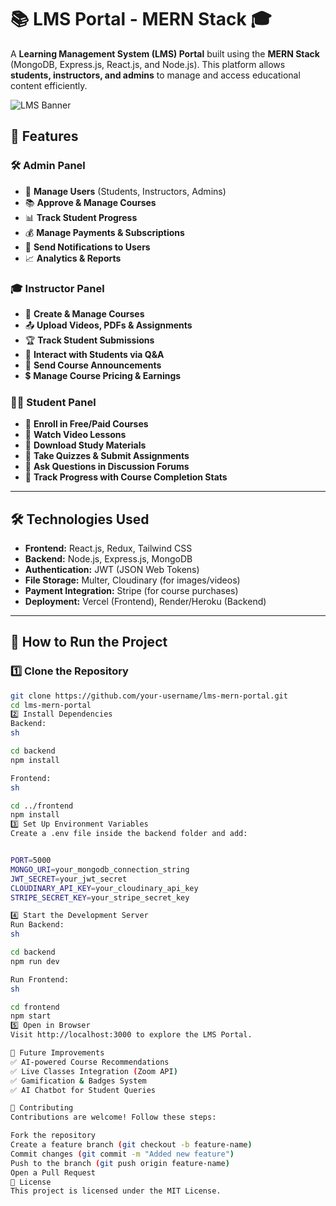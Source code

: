 # 📚 LMS Portal - MERN Stack 🎓

A **Learning Management System (LMS) Portal** built using the **MERN Stack** (MongoDB, Express.js, React.js, and Node.js). This platform allows **students, instructors, and admins** to manage and access educational content efficiently.

![LMS Banner](image.png)

## 🚀 Features
### 🛠 **Admin Panel**
- 🔧 **Manage Users** (Students, Instructors, Admins)
- 📚 **Approve & Manage Courses**
- 📊 **Track Student Progress**
- 💰 **Manage Payments & Subscriptions**
- 🔔 **Send Notifications to Users**
- 📈 **Analytics & Reports**

### 🎓 **Instructor Panel**
- 📝 **Create & Manage Courses**
- 📤 **Upload Videos, PDFs & Assignments**
- 🏆 **Track Student Submissions**
- 💬 **Interact with Students via Q&A**
- 🔔 **Send Course Announcements**
- 💲 **Manage Course Pricing & Earnings**

### 👨‍🎓 **Student Panel**
- 📖 **Enroll in Free/Paid Courses**
- 🎥 **Watch Video Lessons**
- 📄 **Download Study Materials**
- 📝 **Take Quizzes & Submit Assignments**
- 💬 **Ask Questions in Discussion Forums**
- 🎯 **Track Progress with Course Completion Stats**

---

## 🛠 Technologies Used
- **Frontend:** React.js, Redux, Tailwind CSS
- **Backend:** Node.js, Express.js, MongoDB
- **Authentication:** JWT (JSON Web Tokens)
- **File Storage:** Multer, Cloudinary (for images/videos)
- **Payment Integration:** Stripe (for course purchases)
- **Deployment:** Vercel (Frontend), Render/Heroku (Backend)

---

## 📌 How to Run the Project

### 1️⃣ Clone the Repository
```sh
git clone https://github.com/your-username/lms-mern-portal.git
cd lms-mern-portal
2️⃣ Install Dependencies
Backend:
sh

cd backend
npm install

Frontend:
sh

cd ../frontend
npm install
3️⃣ Set Up Environment Variables
Create a .env file inside the backend folder and add:


PORT=5000
MONGO_URI=your_mongodb_connection_string
JWT_SECRET=your_jwt_secret
CLOUDINARY_API_KEY=your_cloudinary_api_key
STRIPE_SECRET_KEY=your_stripe_secret_key

4️⃣ Start the Development Server
Run Backend:
sh

cd backend
npm run dev

Run Frontend:
sh

cd frontend
npm start
5️⃣ Open in Browser
Visit http://localhost:3000 to explore the LMS Portal.

📝 Future Improvements
✅ AI-powered Course Recommendations
✅ Live Classes Integration (Zoom API)
✅ Gamification & Badges System
✅ AI Chatbot for Student Queries

🤝 Contributing
Contributions are welcome! Follow these steps:

Fork the repository
Create a feature branch (git checkout -b feature-name)
Commit changes (git commit -m "Added new feature")
Push to the branch (git push origin feature-name)
Open a Pull Request
📜 License
This project is licensed under the MIT License.
